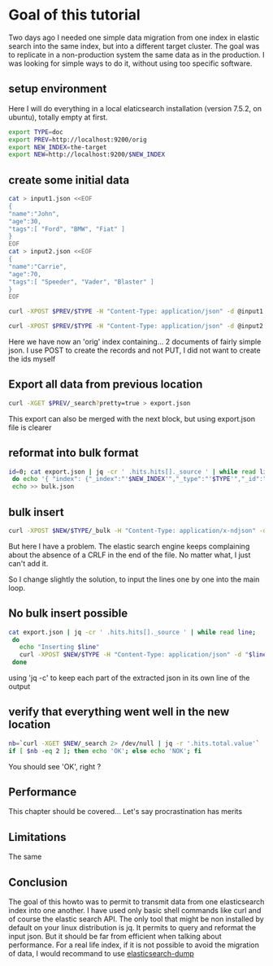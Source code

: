 # Goal of this tutorial

Two days ago I needed one simple data migration from one index in elastic search into the same index, but into a different target cluster. The goal was to replicate in a non-production system the same data as in the production.
I was looking for simple ways to do it, without using too specific software. 

## setup environment

Here I will do everything in a local elaticsearch installation (version 7.5.2, on ubuntu), totally empty at first.

````sh
export TYPE=doc
export PREV=http://localhost:9200/orig
export NEW_INDEX=the-target
export NEW=http://localhost:9200/$NEW_INDEX
````
## create some initial data
````sh
cat > input1.json <<EOF
{
"name":"John",
"age":30,
"tags":[ "Ford", "BMW", "Fiat" ]
}
EOF
cat > input2.json <<EOF
{
"name":"Carrie",
"age":70,
"tags":[ "Speeder", "Vader", "Blaster" ]
}
EOF

curl -XPOST $PREV/$TYPE -H "Content-Type: application/json" -d @input1.json

curl -XPOST $PREV/$TYPE -H "Content-Type: application/json" -d @input2.json

````
Here we have now an 'orig' index containing... 2 documents of fairly simple json.
I use POST to create the records and not PUT, I did not want to create the ids myself

## Export all data from previous location
````sh
curl -XGET $PREV/_search?pretty=true > export.json
````
This export can also be merged with the next block, but using export.json file is clearer

## reformat into bulk format
````sh
id=0; cat export.json | jq -cr ' .hits.hits[]._source ' | while read line;
 do echo '{ "index": {"_index":"'$NEW_INDEX'","_type":"'$TYPE'","_id":"'$id'" }}'; echo $line; id=`expr $id + 1`; done > bulk.json
 echo >> bulk.json
````

## bulk insert
````sh
curl -XPOST $NEW/$TYPE/_bulk -H "Content-Type: application/x-ndjson" -d @./bulk.json 
````
But here I have a problem. The elastic search engine keeps complaining about the absence of a CRLF in the end of the file. No matter what, I just can't add it.

So I change slightly the solution, to input the lines one by one into the main loop.

## No bulk insert possible
````sh
cat export.json | jq -cr ' .hits.hits[]._source ' | while read line;
 do 
   echo "Inserting $line"
   curl -XPOST $NEW/$TYPE -H "Content-Type: application/json" -d "$line" 
 done
````
using 'jq -c' to keep each part of the extracted json in its own line of the output

## verify that everything went well in the new location
````sh
nb=`curl -XGET $NEW/_search 2> /dev/null | jq -r '.hits.total.value'`
if [ $nb -eq 2 ]; then echo 'OK'; else echo 'NOK'; fi
````
You should see 'OK', right ?

## Performance
This chapter should be covered... Let's say procrastination has merits

## Limitations
The same

## Conclusion
The goal of this howto was to permit to transmit data from one elasticsearch index into one another. 
I have used only basic shell commands like curl and of course the elastic search API.
The only tool that might be non installed by default on your linux distribution is jq. It permits to query and reformat the input json.
But it should be far from efficient when talking about performance. For a real life index, if it is not possible to avoid the migration of data, I would recommand to use [elasticsearch-dump](elasticsearch-dump.md)

